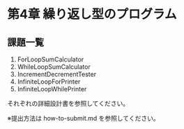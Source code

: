 # 第4章 繰り返し型のプログラム

## 課題一覧

1. ForLoopSumCalculator
1. WhileLoopSumCalculator
1. IncrementDecrementTester
1. InfiniteLoopForPrinter
1. InfiniteLoopWhilePrinter

それぞれの詳細設計書を参照してください。

※提出方法は how-to-submit.md を参照してください。

